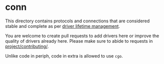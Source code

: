 # conn

This directory contains protocols and connections that are considered stable and
complete as per [driver lifetime
management](https://periph.io/project/#driver-lifetime-management).

You are welcome to create pull requests to add drivers here or improve the
quality of drivers already here. Please make sure to abide to requests in
[project/contributing/](https://periph.io/project/contributing/).

Unlike code in periph, code in extra is allowed to use `cgo`.
